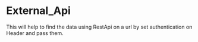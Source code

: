 # External_Api
This will help to find the data using RestApi on a url by set authentication on Header and pass them.
